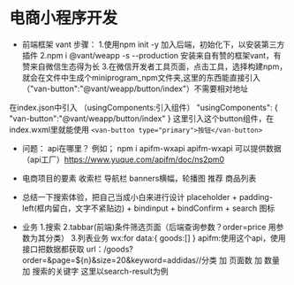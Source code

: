 # 电商小程序开发

- 前端框架  vant
步骤：
1.使用npm init -y 加入后端，初始化下，以安装第三方插件
2.npm i @vant/weapp -s --production  安装来自有赞的框架vant，有赞来自微信生态得为长
3.在微信开发者工具页面，点击工具，选择构建npm，就会在文件中生成个miniprogram_npm文件夹,这里的东西能直接引入（"van-button":"@vant/weapp/button/index"）不需要相对地址

在index.json中引入
（usingComponents:引入组件）
"usingComponents": {
    "van-button":"@vant/weapp/button/index"
  }
这里引入这个button组件，在index.wxml里就能使用   ``<van-button type="primary">按钮</van-button>`` 

- 问题： api在哪里？
例如； npm i apifm-wxapi
apifm-wxapi 可以提供数据（api工厂）https://www.yuque.com/apifm/doc/ns2pm0

- 电商项目的要素
  收索栏
  导航栏
  banners横幅，轮播图
  推荐
  商品列表

- 总结一下搜索体验，把自己当成小白来进行设计
placeholder + padding-left(框内留白，文字不紧贴边) + bindinput + bindConfirm + search 图标


- 业务
1.搜索
2.tabbar(前端)条件筛选页面（后端查询参数？order=price 用参数为其分类）
3.列表业务 wx:for
data:{
  goods:[]
}
apifm:使用这个api，使用接口把数据都获取
url：/goods?order=&page=${n}&size=20&keyword=addidas//分类 加 页面数 加 数量 加 搜索的关键字
这里以search-result为例  

